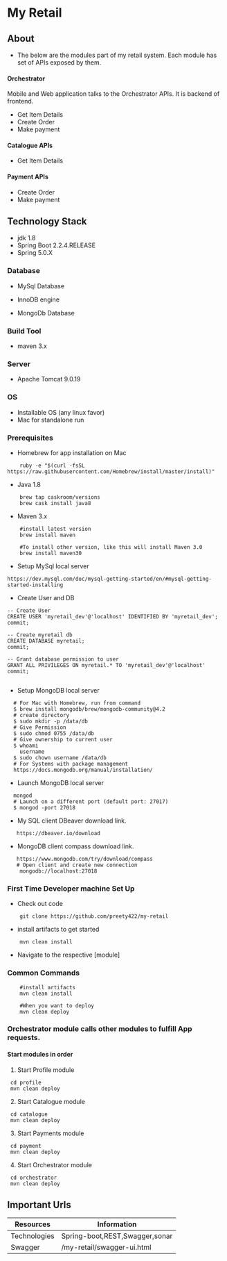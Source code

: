 # My Retail

## About
* The below are the modules part of my retail system. Each module has set of APIs exposed by them. 

#### Orchestrator
Mobile and Web application talks to the Orchestrator APIs. It is backend of frontend.
- Get Item Details
- Create Order
- Make payment

#### Catalogue APIs
- Get Item Details

#### Payment APIs
- Create Order
- Make payment


## Technology Stack

- jdk 1.8
- Spring Boot 2.2.4.RELEASE
- Spring 5.0.X

### Database

- MySql Database
- InnoDB engine

- MongoDb Database

### Build Tool

- maven 3.x

### Server

- Apache Tomcat 9.0.19

### OS

- Installable OS (any linux favor)
- Mac for standalone run

### Prerequisites
- Homebrew for app installation on Mac

```
	ruby -e "$(curl -fsSL https://raw.githubusercontent.com/Homebrew/install/master/install)"
```
- Java 1.8 

```
	brew tap caskroom/versions
	brew cask install java8
```
- Maven 3.x 

```
	#install latest version
	brew install maven
	
	#To install other version, like this will install Maven 3.0
	brew install maven30
```
- Setup MySql local server
```
https://dev.mysql.com/doc/mysql-getting-started/en/#mysql-getting-started-installing
```
- Create User and DB
```
-- Create User
CREATE USER 'myretail_dev'@'localhost' IDENTIFIED BY 'myretail_dev';
commit;

-- Create myretail db
CREATE DATABASE myretail;
commit;

-- Grant database permission to user
GRANT ALL PRIVILEGES ON myretail.* TO 'myretail_dev'@'localhost'
commit;


```

- Setup MongoDB local server
```
  # For Mac with Homebrew, run from command
  $ brew install mongodb/brew/mongodb-community@4.2
  # create directory
  $ sudo mkdir -p /data/db
  # Give Permission
  $ sudo chmod 0755 /data/db
  # Give ownership to current user
  $ whoami
    username
  $ sudo chown username /data/db
  # For Systems with package management
  https://docs.mongodb.org/manual/installation/
```
- Launch MongoDB local server
```
  mongod
  # Launch on a different port (default port: 27017)
  $ mongod -port 27018
```

- My SQL client DBeaver download link. 

 ``` 
  	https://dbeaver.io/download
 ```
- MongoDB client compass download link. 

 ``` 
 	https://www.mongodb.com/try/download/compass
    # Open client and create new connection
     mongodb://localhost:27018
 ```


### First Time Developer machine Set Up

- Check out code

```
	git clone https://github.com/preety422/my-retail
```
- install artifacts to get started

```
	mvn clean install
```

- Navigate to the respective [module]

### Common Commands

```
	#install artifacts
	mvn clean install

	#When you want to deploy
	mvn clean deploy
```

### Orchestrator module calls other modules to fulfill App requests.
#### Start modules in order
1. Start Profile module
```
 cd profile
 mvn clean deploy
```
2. Start Catalogue module
```
 cd catalogue
 mvn clean deploy
```

3. Start Payments module
```
 cd payment
 mvn clean deploy
```
4. Start Orchestrator module
```
 cd orchestrator
 mvn clean deploy
```

## Important Urls

| Resources  | Information |
| ------------- | ------------- |
| Technologies | Spring-boot,REST,Swagger,sonar |
| Swagger | /my-retail/swagger-ui.html |